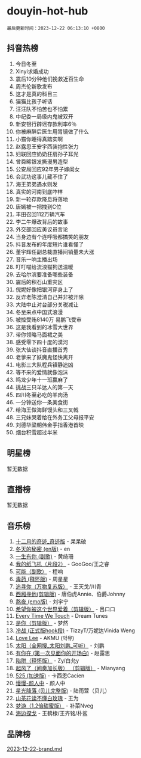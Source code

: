 # douyin-hot-hub

`最后更新时间：2023-12-22 06:13:10 +0800`

## 抖音热榜

1. 今日冬至
1. Xinyi求婚成功
1. 震后10分钟他们挽救近百生命
1. 周杰伦新歌发布
1. 这才是真的科目三
1. 猫猫比孩子听话
1. 汪汪队不怕苦也不怕累
1. 中纪委一局级内鬼被双开
1. 新安银行辟谣存款利率6％
1. 你被麻醉后医生用胃镜做了什么
1. 小猫你睡得真踏实啊
1. 赵露思王安宇西装抱性张力
1. 妇联回应奶奶狂扇孙子耳光
1. 曾舜晞银发撕漫男造型
1. 公安局回应92年男子嫁闺女
1. 会武功这事儿藏不住了
1. 海王弟弟遇水则发
1. 真实的河南到底咋样
1. 新一轮存款降息将落地
1. 唐嫣被一把拽到C位
1. 丰田召回112万辆汽车
1. 李二牛爆改背后的故事
1. 外交部回应美议员言论
1. 当身边有个连呼吸都搞笑的朋友
1. 抖音发布的年度短片谁看懂了
1. 董宇辉任副总裁直播间销量未大涨
1. 音乐一响主播出场
1. 叮叮喵给流浪猫狗送温暖
1. 去哈尔滨要准备哪些装备
1. 震后的积石山重灾区
1. 倪妮好像把银河穿身上了
1. 反诈老陈澄清自己并非被开除
1. 大陆中止对台部分关税减让
1. 冬至来点中国式浪漫
1. 被控受贿8140万 易鹏飞受审
1. 这是我看到的冰雪大世界
1. 带你领略马面裙之美
1. 感受零下四十度的漠河
1. 张大仙谈抖音直播首秀
1. 老爹来了妖魔鬼怪快离开
1. 电影三大队程兵镇静追凶
1. 等不来的爱情就像泡沫
1. 鸣龙少年十一班赢麻了
1. 挑战三只羊达人的第一天
1. 四川冬至必吃的羊肉汤
1. 一分钟送你一条美食街
1. 给海王做海鲜馒头和三叉戟
1. 三兄妹哭着给在外务工父母报平安
1. 刘德华梁朝伟金手指香港首映
1. 烟台积雪超过半米

## 明星榜

暂无数据

## 直播榜

暂无数据

## 音乐榜

1. [十二月的奇迹_奇迹版](https://sf6-cdn-tos.douyinstatic.com/obj/tos-cn-ve-2774/oMslvA9FBzGMGHnyUuoiiUjtIAXfMz6tzwByW8) - 呆呆破
1. [冬天的秘密 (en版)](https://sf6-cdn-tos.douyinstatic.com/obj/tos-cn-ve-2774/okIuMHDdzyf3FjGK4Lphe1vfHcQaPIHAg0Z4CR) - en
1. [一生有你 (副歌)](https://sf6-cdn-tos.douyinstatic.com/obj/tos-cn-ve-2774/o8xzM8HLaQzgMiJ96FKAWCenIuzkFpfClDdmeW) - 黄绮珊
1. [我的纸飞机（片段2）](https://sf6-cdn-tos.douyinstatic.com/obj/tos-cn-ve-2774/oM2ZrKcg2CD5AeRB2gkeXOFB1IxAGJdZPazYHf) - GooGoo/王之睿
1. [可能（副歌）](https://sf3-cdn-tos.douyinstatic.com/obj/tos-cn-ve-2774/cde1731888894259b333569393c2fb51) - 程响
1. [毒药 (释怀版)](https://sf3-cdn-tos.douyinstatic.com/obj/tos-cn-ve-2774/oYILMEAzspdZBIzy4frJNB8ZHPHWAhiwowd4Ad) - 周星星
1. [追寻你（万物复苏版）](https://sf6-cdn-tos.douyinstatic.com/obj/tos-cn-ve-2774/oYeAZJsbjIDit9APmBg8u6uDUQnHmoCf3gbo74) - 王天戈/川青
1. [西厢寻他(剪辑版)](https://sf3-cdn-tos.douyinstatic.com/obj/tos-cn-ve-2774/oUsAVfAQKlRNxEv5qxvIB8o5qmIWUcXbzJKJhw) - 唐伯虎Annie、伯爵Johnny
1. [熬夜 (emo版)](https://sf3-cdn-tos.douyinstatic.com/obj/tos-cn-ve-2774/ocQZvZErLThAfNQOtBZ178gQDfCDFBL9iB5lvY) - 刘宇宁
1. [希望你被这个世界爱着（剪辑版）](https://sf6-cdn-tos.douyinstatic.com/obj/tos-cn-ve-2774/oo4H3BfEygN7l7bQaMBOZHCQ1eI4FqtED5skQ2) - 吕口口
1. [Every Time We Touch](https://sf6-cdn-tos.douyinstatic.com/obj/tos-cn-ve-2774/ogN6lUKQeBBfEVhIOMikG1CcJjugxk1tztZyhP) - Dream Tunes
1. [是你（剪辑版）](https://sf6-cdn-tos.douyinstatic.com/obj/tos-cn-ve-2774/46019dae783c4c969944217fe1cfafc4) - 梦然
1. [冷战 (正式版hook段)](https://sf3-cdn-tos.douyinstatic.com/obj/tos-cn-ve-2774/oMuEoiBasWApEMVDgNiI8VAByNmwo5J0pyf8Yx) - TizzyT/万妮达Vinida Weng
1. [Love Lee](https://sf6-cdn-tos.douyinstatic.com/obj/tos-cn-ve-2774/o05GbkJGbCBTdDnMtB0fwOYgkeZp23vrWQDQBS) - AKMU (악뮤)
1. [太阳（全网搜_太阳刘鹏_可听）](https://sf6-cdn-tos.douyinstatic.com/obj/tos-cn-ve-2774/ogWbyIQnlBFImVbeDocRdCIYtBHlbJXgfZMvgz) - 刘鹏
1. [有你在 (第一次见面你的开场白)](https://sf3-cdn-tos.douyinstatic.com/obj/tos-cn-ve-2774/oAthrQ3ClJBfI57uBoFEgNDYtNCZ0TSYQQfxQ0) - 赵露思
1. [陷阱（释怀版）](https://sf6-cdn-tos.douyinstatic.com/obj/tos-cn-ve-2774/oE8C21LeZrzKLDFfQYgMzx4GAIHageG5IzayY7) - Zy/白允y
1. [起风了（间奏加长版） （剪辑版）](https://sf6-cdn-tos.douyinstatic.com/obj/tos-cn-ve-2774/8a927fdf26bc49e0ada58e80d57cf030) - Mianyang
1. [525 (加速版)](https://sf6-cdn-tos.douyinstatic.com/obj/tos-cn-ve-2774/oIfKCtqfDyP8Vc9FpAPgWMyezT6LnDT1abRwGg) - 卡西恩Cacien
1. [慢慢-颜人中](https://sf3-cdn-tos.douyinstatic.com/obj/tos-cn-ve-2774/ocjHNfBXdBxQNC8ZGAeoLMFTUgtBg8bkExunDC) - 颜人中
1. [星光降落 (贝儿完整版)](https://sf3-cdn-tos.douyinstatic.com/obj/tos-cn-ve-2774/okwB9hAwyAtsFFkFBzAX1hOOfQuIoMNs0W2Mwr) - 陆雨萱（贝儿）
1. [山茶花读不懂白玫瑰](https://sf6-cdn-tos.douyinstatic.com/obj/tos-cn-ve-2774/osfn8B7DktrRHEPJgPCfDbw7QDQEkwC16BxZg9) - 王为
1. [梦游（1.2倍甜蜜版）](https://sf3-cdn-tos.douyinstatic.com/obj/tos-cn-ve-2774/o4gyAUm8hwufoEABmwVIiQtHsFuGzAEEWtNMzo) - 补菜Nveg
1. [海边探戈](https://sf3-cdn-tos.douyinstatic.com/obj/tos-cn-ve-2774/os9gE0VQCGqt6VQkZDyBBYvfSDY0QFe3vVmubn) - 王鹤棣/王齐铭/朴鲨

## 品牌榜

[2023-12-22-brand.md](2023-12-22-brand.md)
